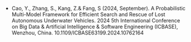 - Cao, Y., Zhang, S., Kang, Z.& Fang, S (2024, September). A Probabilistic Multi-Model Framework for Efficient Search and Rescue of Lost Autonomous Underwater Vehicles. 2024 5th International Conference on Big Data & Artificial Intelligence & Software Engineering (ICBASE), Wenzhou, China. 10.1109/ICBASE63199.2024.10762164

